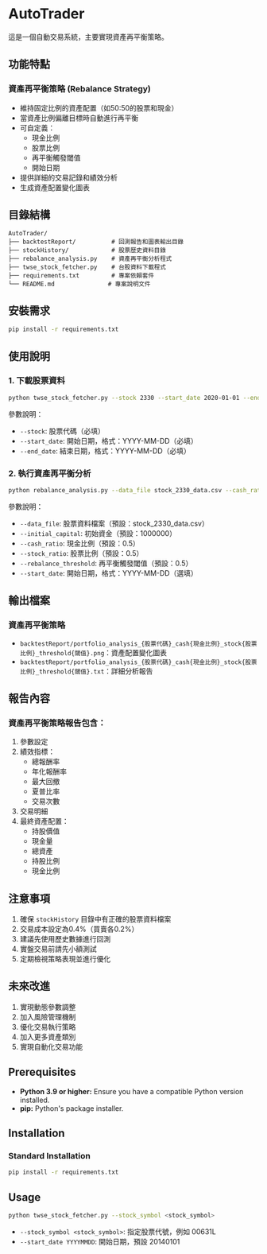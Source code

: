 # AutoTrader

這是一個自動交易系統，主要實現資產再平衡策略。

## 功能特點

### 資產再平衡策略 (Rebalance Strategy)
- 維持固定比例的資產配置（如50:50的股票和現金）
- 當資產比例偏離目標時自動進行再平衡
- 可自定義：
  - 現金比例
  - 股票比例
  - 再平衡觸發閾值
  - 開始日期
- 提供詳細的交易記錄和績效分析
- 生成資產配置變化圖表

## 目錄結構

```
AutoTrader/
├── backtestReport/          # 回測報告和圖表輸出目錄
├── stockHistory/            # 股票歷史資料目錄
├── rebalance_analysis.py    # 資產再平衡分析程式
├── twse_stock_fetcher.py    # 台股資料下載程式
├── requirements.txt         # 專案依賴套件
└── README.md               # 專案說明文件
```

## 安裝需求

```bash
pip install -r requirements.txt
```

## 使用說明

### 1. 下載股票資料

```bash
python twse_stock_fetcher.py --stock 2330 --start_date 2020-01-01 --end_date 2024-04-12
```

參數說明：
- `--stock`: 股票代碼（必填）
- `--start_date`: 開始日期，格式：YYYY-MM-DD（必填）
- `--end_date`: 結束日期，格式：YYYY-MM-DD（必填）

### 2. 執行資產再平衡分析

```bash
python rebalance_analysis.py --data_file stock_2330_data.csv --cash_ratio 0.5 --stock_ratio 0.5 --rebalance_threshold 0.5
```

參數說明：
- `--data_file`: 股票資料檔案（預設：stock_2330_data.csv）
- `--initial_capital`: 初始資金（預設：1000000）
- `--cash_ratio`: 現金比例（預設：0.5）
- `--stock_ratio`: 股票比例（預設：0.5）
- `--rebalance_threshold`: 再平衡觸發閾值（預設：0.5）
- `--start_date`: 開始日期，格式：YYYY-MM-DD（選填）

## 輸出檔案

### 資產再平衡策略
- `backtestReport/portfolio_analysis_{股票代碼}_cash{現金比例}_stock{股票比例}_threshold{閾值}.png`：資產配置變化圖表
- `backtestReport/portfolio_analysis_{股票代碼}_cash{現金比例}_stock{股票比例}_threshold{閾值}.txt`：詳細分析報告

## 報告內容

### 資產再平衡策略報告包含：
1. 參數設定
2. 績效指標：
   - 總報酬率
   - 年化報酬率
   - 最大回撤
   - 夏普比率
   - 交易次數
3. 交易明細
4. 最終資產配置：
   - 持股價值
   - 現金量
   - 總資產
   - 持股比例
   - 現金比例

## 注意事項

1. 確保 `stockHistory` 目錄中有正確的股票資料檔案
2. 交易成本設定為0.4%（買賣各0.2%）
3. 建議先使用歷史數據進行回測
4. 實盤交易前請先小額測試
5. 定期檢視策略表現並進行優化

## 未來改進

1. 實現動態參數調整
2. 加入風險管理機制
3. 優化交易執行策略
4. 加入更多資產類別
5. 實現自動化交易功能

## Prerequisites

* **Python 3.9 or higher:** Ensure you have a compatible Python version installed.
* **pip:** Python's package installer.

## Installation

### Standard Installation

```bash
pip install -r requirements.txt
```

## Usage

```bash
python twse_stock_fetcher.py --stock_symbol <stock_symbol>
```

* `--stock_symbol <stock_symbol>`: 指定股票代號，例如 00631L
* `--start_date YYYYMMDD`: 開始日期，預設 20140101